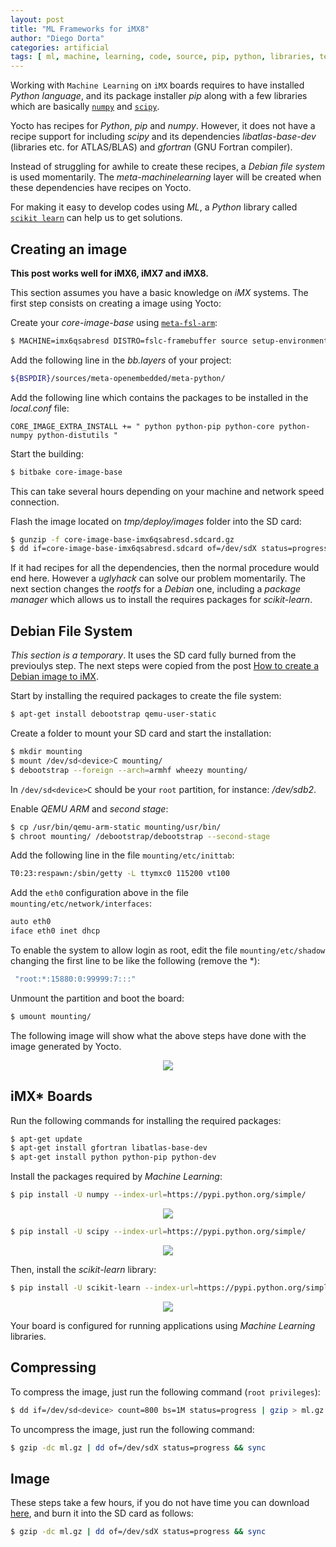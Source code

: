 ```yaml
---
layout: post
title: "ML Frameworks for iMX8"
author: "Diego Dorta"
categories: artificial
tags: [ ml, machine, learning, code, source, pip, python, libraries, tensorflow, scikitlearn, caffe, scipy, numpy ]
---
```


Working with `Machine Learning` on `iMX` boards requires to have installed *Python language*,
and its package installer *pip* along with a few libraries which are basically [`numpy`](http://www.numpy.org/) and [`scipy`](https://www.scipy.org/).

Yocto has recipes for *Python*, *pip* and *numpy*. However, it does not have a recipe support for including *scipy* and its dependencies *libatlas-base-dev* (libraries etc. for ATLAS/BLAS) and *gfortran* (GNU Fortran compiler).

Instead of struggling for awhile to create these recipes, a *Debian file system* is used momentarily. The *meta-machinelearning* layer will be created when these dependencies have recipes on Yocto.

For making it easy to develop codes using *ML*, a *Python* library called [`scikit learn`](http://scikit-learn.org/) can help us to get solutions.

## Creating an image

**This post works well for iMX6, iMX7 and iMX8.**

This section assumes you have a basic knowledge on *iMX* systems. The first step consists on creating a image using Yocto:

Create your *core-image-base* using [`meta-fsl-arm`](http://freescale.github.io/#download):

```bash
$ MACHINE=imx6qsabresd DISTRO=fslc-framebuffer source setup-environment build
```
Add the following line in the *bb.layers* of your project:

```bash
${BSPDIR}/sources/meta-openembedded/meta-python/
```

Add the following line which contains the packages to be installed in the *local.conf* file:

```basg
CORE_IMAGE_EXTRA_INSTALL += " python python-pip python-core python-numpy python-distutils "
```
Start the building:

```bash
$ bitbake core-image-base
```
This can take several hours depending on your machine and network speed connection.

Flash the image located on *tmp/deploy/images* folder into the SD card:

```bash
$ gunzip -f core-image-base-imx6qsabresd.sdcard.gz
$ dd if=core-image-base-imx6qsabresd.sdcard of=/dev/sdX status=progress && sync
```
If it had recipes for all the dependencies, then the normal procedure would end here. However a *uglyhack* can solve our problem momentarily. 
The next section changes the *rootfs* for a *Debian* one, including a *package manager* which allows us to install the requires packages for *scikit-learn*.

## Debian File System

*This section is a temporary*. It uses the SD card fully burned from the previoulys step.
The next steps were copied from the post [How to create a Debian image to iMX](https://imxdev.gitlab.io/tutorial/How_to_create_a_Debian_image_to_iMX_6Quad_SABRE-SD/).

Start by installing the required packages to create the file system:

```bash
$ apt-get install debootstrap qemu-user-static
```
Create a folder to mount your SD card and start the installation:

```bash
$ mkdir mounting
$ mount /dev/sd<device>C mounting/
$ debootstrap --foreign --arch=armhf wheezy mounting/
```
In `/dev/sd<device>C` should be your `root` partition, for instance: */dev/sdb2*.

Enable _QEMU ARM_ and _second stage_:

```bash
$ cp /usr/bin/qemu-arm-static mounting/usr/bin/
$ chroot mounting/ /debootstrap/debootstrap --second-stage
```
Add the following line in the file `mounting/etc/inittab`:

```bash
T0:23:respawn:/sbin/getty -L ttymxc0 115200 vt100
```

Add the `eth0` configuration above in the file `mounting/etc/network/interfaces`:

```bash
auto eth0
iface eth0 inet dhcp
```
To enable the system to allow login as root, edit the file `mounting/etc/shadow` changing the first line to be like the following (remove the *):

```bash
 "root:*:15880:0:99999:7:::"
```
Unmount the partition and boot the board:

```bash
$ umount mounting/
```
The following image will show what the above steps have done with the image generated by Yocto.

<center><img src="{{site.url}}{{site.baseurl}}/assets/image.png"/></center>

## iMX* Boards

Run the following commands for installing the required packages:

```bash
$ apt-get update
$ apt-get install gfortran libatlas-base-dev
$ apt-get install python python-pip python-dev
```
Install the packages required by *Machine Learning*:

```bash
$ pip install -U numpy --index-url=https://pypi.python.org/simple/
```
<center><img src="{{site.url}}{{site.baseurl}}/assets/numpy.png"/></center>

```bash
$ pip install -U scipy --index-url=https://pypi.python.org/simple/
```
<center><img src="{{site.url}}{{site.baseurl}}/assets/scipy.png"/></center>

Then, install the _scikit-learn_ library:

```bash
$ pip install -U scikit-learn --index-url=https://pypi.python.org/simple/
```
<center><img src="{{site.url}}{{site.baseurl}}/assets/sklearn.png"/></center>

Your board is configured for running applications using *Machine Learning* libraries.

## Compressing

To compress the image, just run the following command (`root privileges`):

```bash
$ dd if=/dev/sd<device> count=800 bs=1M status=progress | gzip > ml.gz
```
To uncompress the image, just run the following command:

```bash
$ gzip -dc ml.gz | dd of=/dev/sdX status=progress && sync
```

## Image

These steps take a few hours, if you do not have time you can download [here](https://nxp1.sharepoint.com/:u:/s/machinelearningonimxai/EYLlDuJYhf9Gkmhzw-Ze5NgBCbd5BDH7ZsMygNCjR4jstg?e=5HWOO5), and burn it into the SD card as follows:

```bash
$ gzip -dc ml.gz | dd of=/dev/sdX status=progress && sync
```
